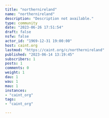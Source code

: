 ```yaml
---
title: "northernireland" 
name: "northernireland"
description: "Description not available."
type: community
date: "2023-06-26 17:51:54"
draft: false
nsfw: false
actor_id: "1969-12-31 19:00:00"
host: caint.org
lastmod: "https://caint.org/c/northernireland"
published: "2023-06-14 13:19:45"
subscribers: 1
posts: 1
comments: 0
weight: 1
dau: 1
wau: 1
mau: 1
instances:
- "caint_org"
tags: 
- "caint_org"

---
```

